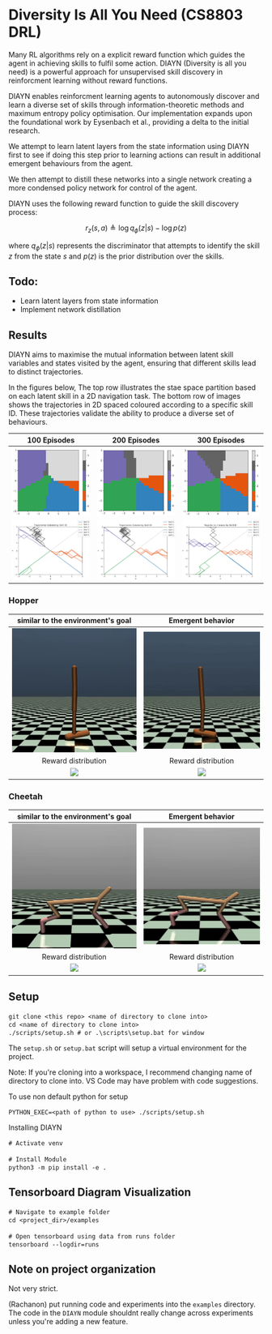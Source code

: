 # Diversity Is All You Need (CS8803 DRL)

Many RL algorithms rely on a explicit reward function which guides the agent in achieving skills to fulfil some action. DIAYN (Diversity is all you need) is a powerful approach for unsupervised skill discovery in reinforcment learning without reward functions.

DIAYN enables reinforcment learning agents to autonomously discover and learn a diverse set of skills through information-theoretic methods and maximum entropy policy optimisation. Our implementation expands upon the foundational work by Eysenbach et al., providing a delta to the initial research. 

We attempt to learn latent layers from the state information using DIAYN first to see if doing this step prior to learning actions can result in additional emergent behaviours from the agent.

We then attempt to distill these networks into a single network creating a more condensed policy network for control of the agent.

DIAYN uses the following reward function to guide the skill discovery process:

$$r_z(s,a)\triangleq \log q_\phi (z|s)-\log p(z)$$

where $q_\phi(z|s)$ represents the discriminator that attempts to identify the skill $z$ from the state $s$ and $p(z)$ is the prior distribution over the skills.

## Todo:
- Learn latent layers from state information
- Implement network distillation

## Results

DIAYN aims to maximise the mutual information between latent skill variables and states visited by the agent, ensuring that different skills lead to distinct trajectories.

In the figures below, The top row illustrates the stae space partition based on each latent skill in a 2D navigation task. The bottom row of images shows the trajectories in 2D spaced coloured according to a specific skill ID. These trajectories validate the ability to produce a diverse set of behaviours.

100 Episodes| 200 Episodes| 300 Episodes
:-----------------------:|:-----------------------:|:-----------------------:
![](images/2d/1_dist.png)| ![](images/2d/2_dist.png)| ![](images/2d/3_dist.png)
![](images/2d/1_traj.png)| ![](images/2d/2_traj.png)| ![](images/2d/3_traj.png)


### Hopper

similar to the environment's goal| Emergent behavior
:-----------------------:|:-----------------------:
![](gifs/hopper/forwards.gif)| ![](gifs/hopper/backwards.gif)
Reward distribution|Reward distribution
![](Results/Hopper/skill8.png)| ![](Results/Hopper/skill2.png)


### Cheetah

similar to the environment's goal| Emergent behavior
:-----------------------:|:-----------------------:
![](gifs/cheetah/forwards.gif)| ![](gifs/cheetah/backwards.gif)
Reward distribution|Reward distribution
![](Results/Hopper/skill8.png)| ![](Results/Hopper/skill2.png)| ![](Results/Hopper/skill9.png)


## Setup
```
git clone <this repo> <name of directory to clone into>
cd <name of directory to clone into>
./scripts/setup.sh # or .\scripts\setup.bat for window
```

The `setup.sh` or `setup.bat` script will setup a virtual environment for the project.

Note: If you're cloning into a workspace, I recommend changing name of directory to clone into. VS Code may have problem with code suggestions.

To use non default python for setup
```
PYTHON_EXEC=<path of python to use> ./scripts/setup.sh
```


Installing DIAYN
```
# Activate venv

# Install Module
python3 -m pip install -e .
```

## Tensorboard Diagram Visualization

```
# Navigate to example folder
cd <project_dir>/examples

# Open tensorboard using data from runs folder
tensorboard --logdir=runs
```


## Note on project organization
Not very strict.

(Rachanon) put running code and experiments into the `examples` directory. The code in the `DIAYN` module shouldnt really change across experiments unless you're adding a new feature.
